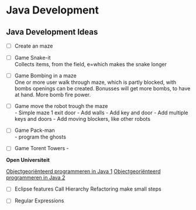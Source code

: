 # Java Development


## Java Development Ideas

- [ ] Create an maze
- [ ] Game Snake-it  
      Collects items, from the field, e=which makes the snake longer
- [ ] Game Bombing in a maze  
      One or more user walk through maze, which is partly blocked, with bombs openings
      can be created. Bonusses will get more bombs, to have at hand. More bomb fire power.
      
- [ ] Game move the robot trough the maze  
      - Simple maze 1 exit door
      - Add walls
      - Add key and door
      - Add multiple keys and doors
      - Add moving blockers, like other robots

- [ ] Game Pack-man  
      - program the ghosts

- [ ] Game Torent Towers
      - 

__Open Universiteit__

[Objectgeoriënteerd programmeren in Java 1](https://www.ou.nl/web/studieaanbod/home?p_auth=idUNWB7D&p_p_id=storefront_portlet_WAR_storefront&p_p_lifecycle=1&p_p_state=normal&p_p_mode=view&p_p_col_id=column-4&p_p_col_count=1&_storefront_portlet_WAR_storefront__spage=%2FSelectProd.do%3FprodId%3D3548&_storefront_portlet_WAR_storefront_prodId=3548&_storefront_portlet_WAR_storefront__sorig=%2FCatalogShowProdDetailsPage.do)
[Objectgeoriënteerd programmeren in Java 2](https://www.ou.nl/web/studieaanbod/home?p_auth=idUNWB7D&p_p_id=storefront_portlet_WAR_storefront&p_p_lifecycle=1&p_p_state=normal&p_p_mode=view&p_p_col_id=column-4&p_p_col_count=1&_storefront_portlet_WAR_storefront__spage=%2FSelectProd.do%3Fname%3DObjectgeori%C3%ABnteerd+programmeren+in+Java+2%26prodId%3D3549&_storefront_portlet_WAR_storefront_name=Objectgeori%C3%ABnteerd+programmeren+in+Java+2&_storefront_portlet_WAR_storefront_prodId=3549&_storefront_portlet_WAR_storefront__sorig=%2FCatalogShowProdsPage.do%3FnumberOfProds%3D10%26offset%3D10)

- [ ] Eclipse features
    Call Hierarchy
    Refactoring make small steps
    
- [ ] Regular Expressions
